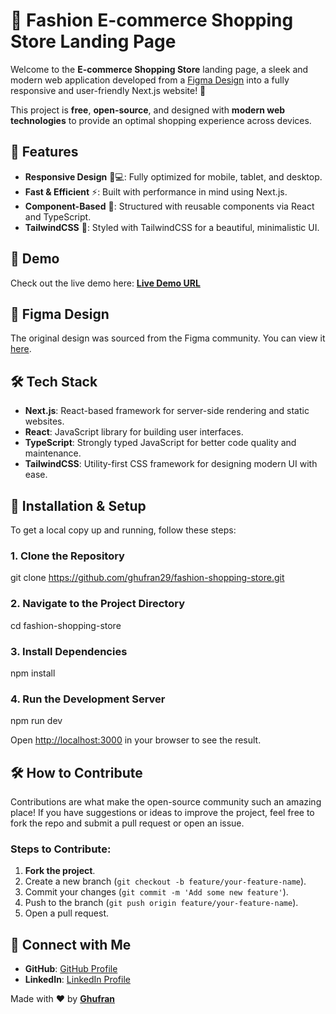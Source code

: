 # 🛒 Fashion E-commerce Shopping Store Landing Page

Welcome to the **E-commerce Shopping Store** landing page, a sleek and modern web application developed from a [Figma Design](https://www.figma.com/community/file/1135871952737326157/shopping-website) into a fully responsive and user-friendly Next.js website! 🚀

This project is **free**, **open-source**, and designed with **modern web technologies** to provide an optimal shopping experience across devices.

## 🌟 Features

- **Responsive Design** 📱💻: Fully optimized for mobile, tablet, and desktop.
- **Fast & Efficient** ⚡: Built with performance in mind using Next.js.
- **Component-Based** 🧩: Structured with reusable components via React and TypeScript.
- **TailwindCSS** 🎨: Styled with TailwindCSS for a beautiful, minimalistic UI.

## 🚀 Demo

Check out the live demo here: [**Live Demo URL**](#)

## 🎨 Figma Design

The original design was sourced from the Figma community. You can view it [here](https://www.figma.com/community/file/1135871952737326157/shopping-website).

## 🛠️ Tech Stack

- **Next.js**: React-based framework for server-side rendering and static websites.
- **React**: JavaScript library for building user interfaces.
- **TypeScript**: Strongly typed JavaScript for better code quality and maintenance.
- **TailwindCSS**: Utility-first CSS framework for designing modern UI with ease.


## 🚀 Installation & Setup

To get a local copy up and running, follow these steps:

### 1. Clone the Repository

git clone https://github.com/ghufran29/fashion-shopping-store.git

### 2. Navigate to the Project Directory

cd fashion-shopping-store

### 3. Install Dependencies

npm install

### 4. Run the Development Server

npm run dev


Open [http://localhost:3000](http://localhost:3000) in your browser to see the result.

## 🛠️ How to Contribute

Contributions are what make the open-source community such an amazing place! If you have suggestions or ideas to improve the project, feel free to fork the repo and submit a pull request or open an issue.

### Steps to Contribute:

1. **Fork the project**.
2. Create a new branch (`git checkout -b feature/your-feature-name`).
3. Commit your changes (`git commit -m 'Add some new feature'`).
4. Push to the branch (`git push origin feature/your-feature-name`).
5. Open a pull request.

## 🔗 Connect with Me

- **GitHub**: [GitHub Profile](https://github.com/ghufran29)
- **LinkedIn**: [LinkedIn Profile](https://www.linkedin.com/in/ghufran29/)


Made with ❤️ by [**Ghufran**](https://github.com/ghufran29)
